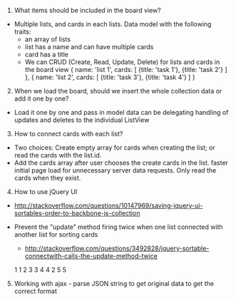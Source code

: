 1. What items should be included in the board view? 
  - Multiple lists, and cards in each lists. Data model with the following traits:
    * an array of lists
    * list has a name and can have multiple cards
    * card has a title
    * We can CRUD (Create, Read, Update, Delete) for lists and cards in the board view
   {
      name: 'list 1',
      cards: [
        {title: 'task 1'},
        {title: 'task 2'}
      ]
    },
    {
      name: 'list 2',
      cards: [
        {title: 'task 3'},
        {title: 'task 4'}
      ]
    }

2. When we load the board, should we insert the whole collection data or add it one by one?
  - Load it one by one and pass in model data can be delegating handling of updates 
    and deletes to the individual ListView

3. How to connect cards with each list?
  - Two choices: Create empty array for cards when creating the list; or read the cards
    with the list.id. 
  - Add the cards array after user chooses the create cards in the list. faster initial page 
    load for unnecessary server data requests. Only read the cards when they exist.

4. How to use jQuery UI
  - http://stackoverflow.com/questions/10147969/saving-jquery-ui-sortables-order-to-backbone-js-collection
  - Prevent the "update" method firing twice when one list connected with another list for sorting cards
    * http://stackoverflow.com/questions/3492828/jquery-sortable-connectwith-calls-the-update-method-twice
  
    1   1
    2   3
    3   4
    4   2
    5   5

5. Working with ajax - parse JSON string to get original data to get the correct format